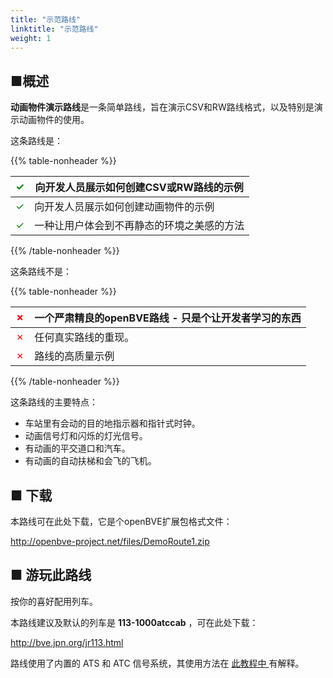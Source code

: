 ```yaml
---
title: "示范路线"
linktitle: "示范路线"
weight: 1
---
```


## ■概述


**动画物件演示路线**是一条简单路线，旨在演示CSV和RW路线格式，以及特别是演示动画物件的使用。

这条路线是：

{{% table-nonheader %}}

| <font color="Green">✓</font> | 向开发人员展示如何创建CSV或RW路线的示例 |
| ---------------------------- | ------------------------------------------------------------- |
| <font color="Green">✓</font> | 向开发人员展示如何创建动画物件的示例  |
| <font color="Green">✓</font> | 一种让用户体会到不再静态的环境之美感的方法  |

{{% /table-nonheader %}}

这条路线不是：

{{% table-nonheader %}}

| <font color="Red">✗</font>  | 一个严肃精良的openBVE路线 - 只是个让开发者学习的东西 |
| --------------------------- | ------------------------------------------------------------- |
| <font color="Red">✗</font>  | 任何真实路线的重现。  |
| <font color="Red">✗</font>  | 路线的高质量示例  |

{{% /table-nonheader %}}

这条路线的主要特点：

* 车站里有会动的目的地指示器和指针式时钟。
* 动画信号灯和闪烁的灯光信号。
* 有动画的平交道口和汽车。
* 有动画的自动扶梯和会飞的飞机。

## ■ 下载

本路线可在此处下载，它是个openBVE扩展包格式文件：

<http://openbve-project.net/files/DemoRoute1.zip>

## ■ 游玩此路线

按你的喜好配用列车。

本路线建议及默认的列车是 **113-1000atccab** ，可在此处下载：

<http://bve.jpn.org/jr113.html>

路线使用了内置的 ATS 和 ATC 信号系统，其使用方法在 <a href="https://openbve-project.net/play-japanese/"> 此教程中 </a> 有解释。